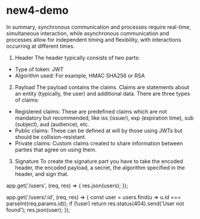 # new4-demo
In summary, synchronous communication and processes require real-time, simultaneous interaction, while asynchronous communication and processes allow for independent timing and flexibility, with interactions occurring at different times.
1. Header
The header typically consists of two parts:

* Type of token: JWT
* Algorithm used: For example, HMAC SHA256 or RSA

2. Payload
The payload contains the claims. Claims are statements about an entity (typically, the user) and additional data. There are three types of claims:

* Registered claims: These are predefined claims which are not mandatory but recommended, like iss (issuer), exp (expiration time), sub (subject), aud (audience), etc.
* Public claims: These can be defined at will by those using JWTs but should be collision-resistant.
* Private claims: Custom claims created to share information between parties that agree on using them.

3. Signature
To create the signature part you have to take the encoded header, the encoded payload, a secret, the algorithm specified in the header, and sign that.


app.get('/users', (req, res) => {
  res.json(users);
});

app.get('/users/:id', (req, res) => {
  const user = users.find(u => u.id === parseInt(req.params.id));
  if (!user) return res.status(404).send('User not found');
  res.json(user);
});





